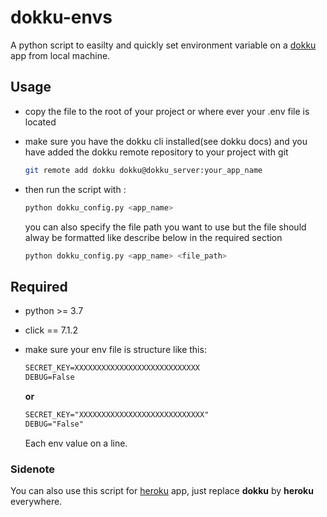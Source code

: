 # dokku-envs

A python script to easilty and quickly set environment variable on a [dokku](http://dokku.viewdocs.io/dokku/) app from local machine.

## Usage

- copy the file to the root of your project or where ever your .env file is located
- make sure you have the dokku cli installed(see dokku docs) and you have added the dokku remote repository to your project with git

  ```sh
  git remote add dokku dokku@dokku_server:your_app_name
  ```

- then run the script with :

  ```sh
  python dokku_config.py <app_name>
  ```

  you can also specify the file path you want to use but the file should alway be formatted like describe below in the required section

  ```sh
  python dokku_config.py <app_name> <file_path>
  ```

## Required

- python >= 3.7
- click == 7.1.2

- make sure your env file is structure like this:

  ```txt
  SECRET_KEY=XXXXXXXXXXXXXXXXXXXXXXXXXXXX
  DEBUG=False
  ```

  **or**

  ```txt
  SECRET_KEY="XXXXXXXXXXXXXXXXXXXXXXXXXXXX"
  DEBUG="False"
  ```

  Each env value on a line.

### Sidenote

You can also use this script for [heroku](https://heroku.com) app, just replace **dokku** by **heroku** everywhere.
